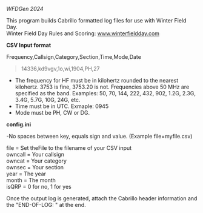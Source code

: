 _WFDGen 2024_

This program builds Cabrillo formatted log files for use with Winter Field Day.  
Winter Field Day Rules and Scoring: www.winterfieldday.com

__CSV Input format__

Frequency,Callsign,Category,Section,Time,Mode,Date
>14336,kd9vgv,1o,wi,1904,PH,27

- The frequency for HF must be in kilohertz rounded to the nearest kilohertz. 3753 is fine, 3753.20 is not. Frequencies above 50 MHz are specified as the band. Examples: 50, 70, 144, 222, 432, 902, 1.2G, 2.3G, 3.4G, 5.7G, 10G, 24G, etc.
- Time must be in UTC. Exmaple: 0945
- Mode must be PH, CW or DG.

__config.ini__

-No spaces between key, equals sign and value.  (Example file=myfile.csv)

file = Set theFile to the filename of your CSV input  
owncall = Your callsign  
owncat = Your category  
ownsec = Your section  
year = The year  
month = The month  
isQRP = 0 for no, 1 for yes  

Once the output log is generated, attach the Cabrillo header information and the "END-OF-LOG: " at the end.

